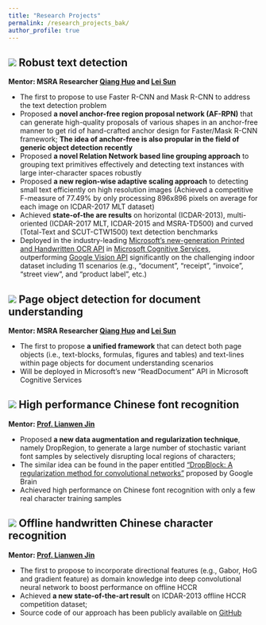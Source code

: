 ```yaml
---
title: "Research Projects"
permalink: /research_projects_bak/
author_profile: true
---
```


## ![](https://img.shields.io/badge/Date-2016/07–present-{green}.svg) **Robust text detection**

**Mentor: MSRA Researcher [Qiang Huo](https://www.microsoft.com/en-us/research/people/qianghuo/) and [Lei Sun](https://www.microsoft.com/en-us/research/people/lsun/)**   
* The first to propose to use Faster R-CNN and Mask R-CNN to address the text detection problem 
* Proposed **a novel anchor-free region proposal network (AF-RPN)** that can generate high-quality proposals of various shapes in an anchor-free manner to get rid of hand-crafted anchor design for Faster/Mask R-CNN framework; **The idea of anchor-free is also propular in the field of generic object detection recently**
* Proposed **a novel Relation Network based line grouping approach** to grouping text primitives effectively and detecting text instances with large inter-character spaces robustly
* Proposed **a new region-wise adaptive scaling approach** to detecting small text efficiently on high resolution images (Achieved a competitive F-measure of 77.49% by only processing 896x896 pixels on average for each image on ICDAR-2017 MLT dataset)
* Achieved **state-of-the are results** on horizontal (ICDAR-2013), multi-oriented (ICDAR-2017 MLT, ICDAR-2015 and MSRA-TD500) and curved (Total-Text and SCUT-CTW1500) text detection benchmarks
* Deployed in the industry-leading [Microsoft’s new-generation Printed and Handwritten OCR API](https://azure.microsoft.com/en-us/services/cognitive-services/computer-vision/?from=timeline&isappinstalled=0#text) in [Microsoft Cognitive Services](https://azure.microsoft.com/en-us/services/cognitive-services/), outperforming [Google Vision API](https://cloud.google.com/vision/) significantly on the challenging indoor dataset including 11 scenarios (e.g., “document”, “receipt”, “invoice”, “street view”, and “product label”, etc.)

## ![](https://img.shields.io/badge/Date-2019/03–present-{green}.svg) **Page object detection for document understanding**  

**Mentor: MSRA Researcher [Qiang Huo](https://www.microsoft.com/en-us/research/people/qianghuo/) and [Lei Sun](https://www.microsoft.com/en-us/research/people/lsun/)**    

* The first to propose **a unified framework** that can detect both page objects (i.e., text-blocks, formulas, figures and tables) and text-lines within page objects for document understanding scenarios
* Will be deployed in Microsoft’s new “ReadDocument” API in Microsoft Cognitive Services

## ![](https://img.shields.io/badge/Date-2015/09–2016/07-{green}.svg) **High performance Chinese font recognition**

**Mentor: [Prof. Lianwen Jin](http://www.hcii-lab.net/lianwen/)**

* Proposed **a new data augmentation and regularization technique**, namely DropRegion, to generate a large number of stochastic variant font samples by selectively disrupting local regions of characters; 
* The similar idea can be found in the paper entitled [“DropBlock: A regularization method for convolutional networks”](https://arxiv.org/pdf/1810.12890.pdf) proposed by Google Brain
* Achieved high performance on Chinese font recognition with only a few real character training samples

## ![](https://img.shields.io/badge/Date-2014/09–2015/07-{green}.svg) **Offline handwritten Chinese character recognition**

**Mentor: [Prof. Lianwen Jin](http://www.hcii-lab.net/lianwen/)**

* The first to propose to incorporate directional features (e.g., Gabor, HoG and gradient feature) as domain knowledge into deep convolutional neural network to boost performance on offline HCCR
*	Achieved **a new state-of-the-art result** on ICDAR-2013 offline HCCR competition dataset; 
* Source code of our approach has been publicly available on [GitHub](https://github.com/zhongzhuoyao/HCCR-GoogLeNet)
